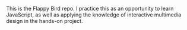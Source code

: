 This is the Flappy Bird repo. 
I practice this as an opportunity to learn JavaScript, as well as applying the knowledge of interactive multimedia design in the hands-on project.
